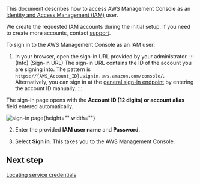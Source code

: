 This document describes how to access AWS Management Console as an [Identity and Access Management (IAM)](https://docs.aws.amazon.com/IAM/latest/UserGuide/introduction.html) user. 

We create the requested IAM accounts during the initial setup. If you need to create more accounts, contact [support](https://spryker.force.com/support/s/).

To sign in to the AWS Management Console as an IAM user:

1. In your browser, open the sign-in URL provided by your administrator. 
:::(Info) (Sign-in URL)
The sign-in URL contains the ID of the account you are signing into. The pattern is `https://{AWS_Account_ID}.signin.aws.amazon.com/console/`. Alternatively, you can sign in at the [general sign-in endpoint](https://console.aws.amazon.com/) by entering the account ID manually.
:::

The sign-in page opens with the **Account ID (12 digits) or account alias** field entered automatically.

![sign-in page](https://spryker.s3.eu-central-1.amazonaws.com/cloud-docs/Spryker+Cloud/Access/Accessing+AWS+Management+Console/sign-in-page.png){height="" width=""}

2. Enter the provided **IAM user name** and **Password**. 

3. Select **Sign in**. 
This takes you to the AWS Management Console. 

## Next step
[Locating service credentials](https://cloud.spryker.com/docs/locating-service-credentials)  







